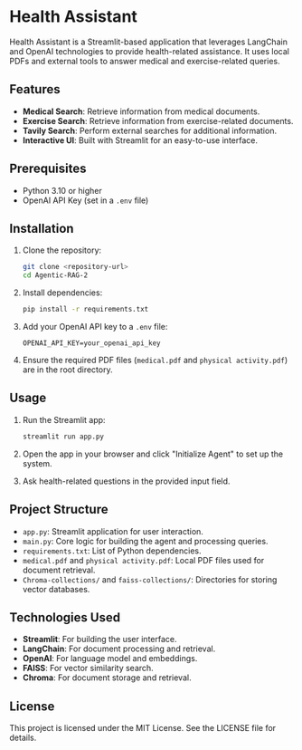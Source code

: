 # Health Assistant

Health Assistant is a Streamlit-based application that leverages LangChain and OpenAI technologies to provide health-related assistance. It uses local PDFs and external tools to answer medical and exercise-related queries.

## Features

- **Medical Search**: Retrieve information from medical documents.
- **Exercise Search**: Retrieve information from exercise-related documents.
- **Tavily Search**: Perform external searches for additional information.
- **Interactive UI**: Built with Streamlit for an easy-to-use interface.

## Prerequisites

- Python 3.10 or higher
- OpenAI API Key (set in a `.env` file)

## Installation

1. Clone the repository:
   ```bash
   git clone <repository-url>
   cd Agentic-RAG-2
   ```

2. Install dependencies:
   ```bash
   pip install -r requirements.txt
   ```

3. Add your OpenAI API key to a `.env` file:
   ```env
   OPENAI_API_KEY=your_openai_api_key
   ```

4. Ensure the required PDF files (`medical.pdf` and `physical activity.pdf`) are in the root directory.

## Usage

1. Run the Streamlit app:
   ```bash
   streamlit run app.py
   ```

2. Open the app in your browser and click "Initialize Agent" to set up the system.

3. Ask health-related questions in the provided input field.

## Project Structure

- `app.py`: Streamlit application for user interaction.
- `main.py`: Core logic for building the agent and processing queries.
- `requirements.txt`: List of Python dependencies.
- `medical.pdf` and `physical activity.pdf`: Local PDF files used for document retrieval.
- `Chroma-collections/` and `faiss-collections/`: Directories for storing vector databases.

## Technologies Used

- **Streamlit**: For building the user interface.
- **LangChain**: For document processing and retrieval.
- **OpenAI**: For language model and embeddings.
- **FAISS**: For vector similarity search.
- **Chroma**: For document storage and retrieval.

## License

This project is licensed under the MIT License. See the LICENSE file for details.